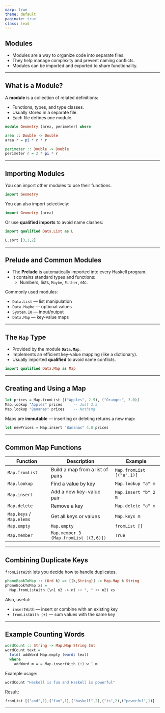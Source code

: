 ```yaml
---
marp: true
theme: default
paginate: true
class: lead
---
```



## Modules

- Modules are a way to organize code into separate files.
- They help manage complexity and prevent naming conflicts.
- Modules can be imported and exported to share functionality.

---

## What is a Module?

A **module** is a collection of related definitions:
- Functions, types, and type classes.
- Usually stored in a separate file.
- Each file defines one module.

```haskell
module Geometry (area, perimeter) where

area :: Double -> Double
area r = pi * r * r

perimeter :: Double -> Double
perimeter r = 2 * pi * r
```

---

## Importing Modules

You can import other modules to use their functions.

```haskell
import Geometry
```

You can also import selectively:

```haskell
import Geometry (area)
```

Or use **qualified imports** to avoid name clashes:

```haskell
import qualified Data.List as L

L.sort [3,1,2]
```

---

## Prelude and Common Modules

- The **Prelude** is automatically imported into every Haskell program.
- It contains standard types and functions:
  - Numbers, lists, `Maybe`, `Either`, etc.

Commonly used modules:
- `Data.List` — list manipulation
- `Data.Maybe` — optional values
- `System.IO` — input/output
- `Data.Map` — key-value maps

---

## The `Map` Type

- Provided by the module **`Data.Map`**.
- Implements an efficient key-value mapping (like a dictionary).
- Usually imported **qualified** to avoid name conflicts.

```haskell
import qualified Data.Map as Map
```

---

## Creating and Using a Map

```haskell
let prices = Map.fromList [("Apples", 2.5), ("Oranges", 3.0)]
Map.lookup "Apples" prices     -- Just 2.5
Map.lookup "Bananas" prices    -- Nothing
```

Maps are **immutable** — inserting or deleting returns a new map:

```haskell
let newPrices = Map.insert "Bananas" 4.0 prices
```

---

## Common Map Functions

| Function | Description | Example |
|-----------|--------------|----------|
| `Map.fromList` | Build a map from a list of pairs | `Map.fromList [("a",1)]` |
| `Map.lookup` | Find a value by key | `Map.lookup "a" m` |
| `Map.insert` | Add a new key-value pair | `Map.insert "b" 2 m` |
| `Map.delete` | Remove a key | `Map.delete "a" m` |
| `Map.keys` / `Map.elems` | Get all keys or values | `Map.keys m` |
| `Map.empty` | `Map.empty` | `fromList []` |
| `Map.member` | `Map.member 3 (Map.fromList [(3,6)])` | `True` |

---

## Combining Duplicate Keys

`fromListWith` lets you decide how to handle duplicates.

```haskell
phoneBookToMap :: (Ord k) => [(k,String)] -> Map.Map k String
phoneBookToMap xs =
  Map.fromListWith (\n1 n2 -> n1 ++ ", " ++ n2) xs
```

Also, useful:
- `insertWith` — insert or combine with an existing key
- `fromListWith (+)` — sum values with the same key

---

## Example Counting Words

```haskell
wordCount :: String -> Map.Map String Int
wordCount text =
  foldl addWord Map.empty (words text)
  where
    addWord m w = Map.insertWith (+) w 1 m
```
Example usage:

```haskell
wordCount "Haskell is fun and Haskell is powerful"
```
Result:
```haskell
fromList [("and",1),("fun",1),("haskell",2),("is",2),("powerful",1)]
```

---
